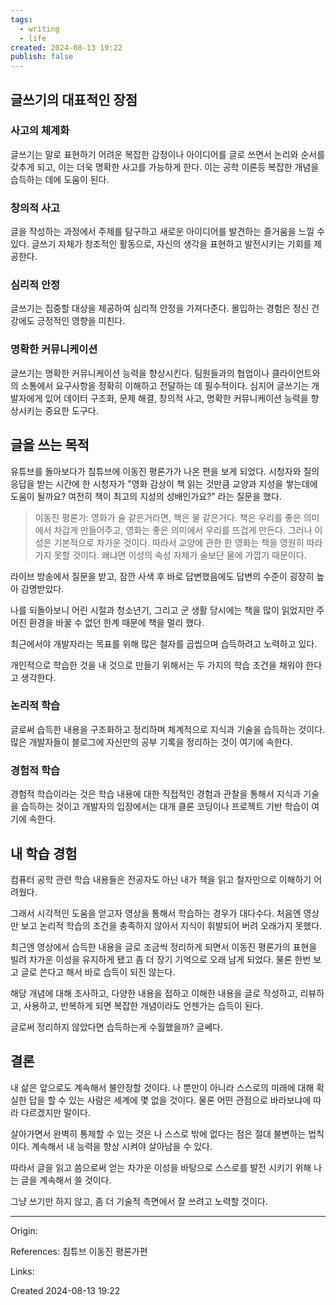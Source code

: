 ```yaml
---
tags:
  - writing
  - life
created: 2024-08-13 19:22
publish: false
---
```


## 글쓰기의 대표적인 장점
### 사고의 체계화
글쓰기는 말로 표현하기 어려운 복잡한 감정이나 아이디어를 글로 쓰면서 논리와 순서를 갖추게 되고, 이는 더욱 명확한 사고를 가능하게 한다. 이는 공학 이론등 복잡한 개념을 습득하는 데에 도움이 된다.
### 창의적 사고
글을 작성하는 과정에서 주제를 탐구하고 새로운 아이디어를 발견하는 즐거움을 느낄 수 있다. 
글쓰기 자체가 창조적인 활동으로, 자신의 생각을 표현하고 발전시키는 기회를 제공한다.
### 심리적 안정
글쓰기는 집중할 대상을 제공하여 심리적 안정을 가져다준다. 몰입하는 경험은 정신 건강에도 긍정적인 영향을 미친다.
### 명확한 커뮤니케이션
글쓰기는 명확한 커뮤니케이션 능력을 향상시킨다. 팀원들과의 협업이나 클라이언트와의 소통에서 요구사항을 정확히 이해하고 전달하는 데 필수적이다. 심지어 글쓰기는 개발자에게 있어 데이터 구조화, 문제 해결, 창의적 사고, 명확한 커뮤니케이션 능력을 향상시키는 중요한 도구다.

## 글을 쓰는 목적
유튜브를 돌아보다가 침튜브에 이동진 평론가가 나온 편을 보게 되었다. 시청자와 질의응답을 받는 시간에 한 시청자가 "영화 감상이 책 읽는 것만큼 교양과 지성을 쌓는데에 도움이 될까요? 여전히 책이 최고의 지성의 성배인가요?" 라는 질문을 했다.

> 이동진 평론가: 영화가 술 같은거라면, 책은 물 같은거다.
> 책은 우리를 좋은 의미에서 차갑게 만들어주고, 영화는 좋은 의미에서 우리를 뜨겁게 만든다.
> 그러나 이성은 기본적으로 차가운 것이다. 따라서 교양에 관한 한 영화는 책을 영원히 따라가지 못할 것이다. 왜냐면 이성의 속성 자체가 술보단 물에 가깝기 때문이다.

라이브 방송에서 질문을 받고, 잠깐 사색 후 바로 답변했음에도 답변의 수준이 굉장히 높아 감명받았다.

나를 되돌아보니 어린 시절과 청소년기, 그리고 군 생활 당시에는 책을 많이 읽었지만 주어진 환경을 바꿀 수 없던 한계 때문에 책을 멀리 했다.

최근에서야 개발자라는 목표를 위해 많은 철자를 곱씹으며 습득하려고 노력하고 있다. 

개인적으로 학습한 것을 내 것으로 만들기 위해서는 두 가지의 학습 조건을 채워야 한다고 생각한다.
### 논리적 학습
글로써 습득한 내용을 구조화하고 정리하며 체계적으로 지식과 기술을 습득하는 것이다. 많은 개발자들이 블로그에 자신만의 공부 기록을 정리하는 것이 여기에 속한다.
### 경험적 학습
경험적 학습이라는 것은 학습 내용에 대한 직접적인 경험과 관찰을 통해서 지식과 기술을 습득하는 것이고 개발자의 입장에서는 대개 클론 코딩이나 프로젝트 기반 학습이 여기에 속한다.
## 내 학습 경험

컴퓨터 공학 관련 학습 내용들은 전공자도 아닌 내가 책을 읽고 철자만으로 이해하기 어려웠다.

그래서 시각적인 도움을 얻고자 영상을 통해서 학습하는 경우가 대다수다. 
처음엔 영상만 보고 논리적 학습의 조건을 충족하지 않아서 지식이 휘발되어 버려 오래가지 못했다.

최근엔 영상에서 습득한 내용을 글로 조금씩 정리하게 되면서 이동진 평론가의 표현을 빌려 차가운 이성을 유지하게 됐고 좀 더 장기 기억으로 오래 남게 되었다. 물론 한번 보고 글로 쓴다고 해서 바로 습득이 되진 않는다.

해당 개념에 대해 조사하고, 다양한 내용을 접하고 이해한 내용을 글로 작성하고, 리뷰하고, 사용하고, 반복하게 되면 복잡한 개념이라도 언젠가는 습득이 된다.

글로써 정리하지 않았다면 습득하는게 수월했을까? 글쎄다.
## 결론
내 삶은 앞으로도 계속해서 불안정할 것이다. 나 뿐만이 아니라 스스로의 미래에 대해 확실한 답을 할 수 있는 사람은 세계에 몇 없을 것이다. 물론 어떤 관점으로 바라보냐에 따라 다르겠지만 말이다.

살아가면서 완벽히 통제할 수 있는 것은 나 스스로 밖에 없다는 점은 절대 불변하는 법칙이다. 계속해서 내 능력을 향상 시켜야 살아남을 수 있다. 

따라서 글을 읽고 씀으로써 얻는 차가운 이성을 바탕으로 스스로를 발전 시키기 위해 나는 글을 계속해서 쓸 것이다.

그냥 쓰기만 하지 않고, 좀 더 기술적 측면에서 잘 쓰려고 노력할 것이다.

---
Origin: 

References: 침튜브 이동진 평론가편

Links: 

Created 2024-08-13 19:22
